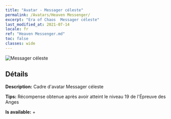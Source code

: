 ```yaml
---
title: "Avatar - Messager céleste"
permalink: /Avatars/Heaven Messenger/
excerpt: "Era of Chaos  Messager céleste"
last_modified_at: 2021-07-14
locale: fr
ref: "Heaven Messenger.md"
toc: false
classes: wide
---
```

 ![Messager céleste](/images/a/avatarFrame_43.png)

## Détails

 **Description:** Cadre d'avatar Messager céleste 

 **Tips:** Récompense obtenue après avoir atteint le niveau 19 de l'Épreuve des Anges 

 **Is available:**  + 

